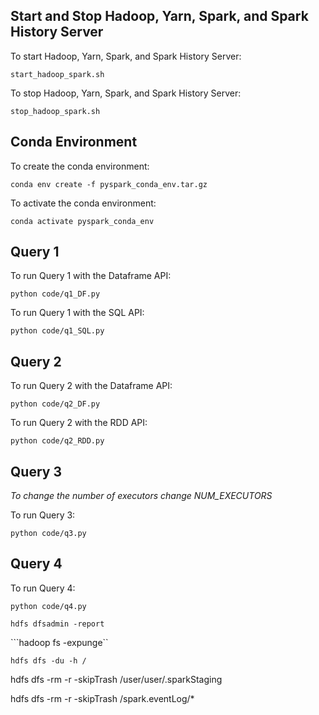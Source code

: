 ## Start and Stop Hadoop, Yarn, Spark, and Spark History Server

To start Hadoop, Yarn, Spark, and Spark History Server:

```start_hadoop_spark.sh```

To stop Hadoop, Yarn, Spark, and Spark History Server:

```stop_hadoop_spark.sh```

## Conda Environment

To create the conda environment:

```conda env create -f pyspark_conda_env.tar.gz```

To activate the conda environment:

```conda activate pyspark_conda_env```

## Query 1 

To run Query 1 with the Dataframe API:

```python code/q1_DF.py```

To run Query 1 with the SQL API:

```python code/q1_SQL.py```

## Query 2 

To run Query 2 with the Dataframe API:

```python code/q2_DF.py```

To run Query 2 with the RDD API:

```python code/q2_RDD.py```

## Query 3 

*To change the number of executors change NUM_EXECUTORS*

To run Query 3:

```python code/q3.py```

## Query 4 

To run Query 4:

```python code/q4.py```



 ```hdfs dfsadmin -report```

 ```hadoop fs -expunge``

 ```hdfs dfs -du -h /```

 hdfs dfs -rm -r -skipTrash /user/user/.sparkStaging

 hdfs dfs -rm -r -skipTrash /spark.eventLog/*
